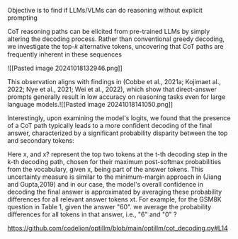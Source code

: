 
Objective is to find if LLMs/VLMs can do reasoning without explicit prompting


CoT reasoning paths can be elicited from pre-trained LLMs by simply altering the
decoding process. Rather than conventional greedy decoding, we investigate the top-𝑘 alternative tokens, uncovering that CoT paths are frequently inherent in these sequences

![[Pasted image 20241018132946.png]]


This observation aligns with findings in (Cobbe et al., 2021a; Kojimaet al., 2022; Nye et al., 2021; Wei et al., 2022), which show that direct-answer prompts generally result in low accuracy on reasoning tasks even for large language models.![[Pasted image 20241018141050.png]]


Interestingly, upon examining the model's logits, we found that the presence of a CoT path typically leads to a more confident decoding of the final answer, characterized by a significant probability disparity between the top and secondary tokens:


Here x, and x? represent the top two tokens at the t-th decoding step in the k-th decoding path, chosen for their maximum post-softmax probabilities from the vocabulary, given x, being part of the answer tokens. This uncertainty measure is similar to the minimum-margin approach in (Jiang and Gupta,2019) and in our case, the model's overall confidence in decoding the final answer is approximated by averaging these probability differences for all relevant answer tokens xt. For example, for the GSM8K question in Table 1, given the answer "60".  we average the probability differences for all tokens in that answer, i.e., "6" and "0" ?


https://github.com/codelion/optillm/blob/main/optillm/cot_decoding.py#L14